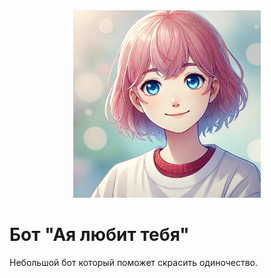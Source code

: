 <center>
    <img src="aya-logo.png" alt="drawing" width="300"/>
</center>

# Бот "Ая любит тебя"
Небольшой бот который поможет скрасить одиночество.
